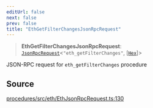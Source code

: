 ```yaml
---
editUrl: false
next: false
prev: false
title: "EthGetFilterChangesJsonRpcRequest"
---
```


> **EthGetFilterChangesJsonRpcRequest**: [`JsonRpcRequest`](/reference/tevm/jsonrpc/type-aliases/jsonrpcrequest/)\<`"eth_getFilterChanges"`, [[`Hex`](/reference/tevm/utils/type-aliases/hex/)]\>

JSON-RPC request for `eth_getFilterChanges` procedure

## Source

[procedures/src/eth/EthJsonRpcRequest.ts:130](https://github.com/evmts/tevm-monorepo/blob/main/packages/procedures/src/eth/EthJsonRpcRequest.ts#L130)
